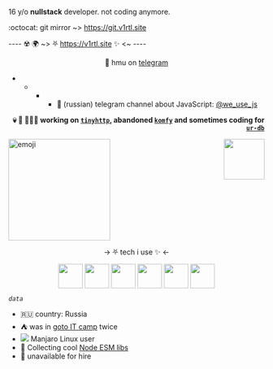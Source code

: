 16 y/o **nullstack** developer. not coding anymore.

:octocat: git mirror ~> https://git.v1rtl.site

---- ☢️ 🌍 ~> ⛧ https://v1rtl.site ✨ <~ ----

<p align="center"> 💬 hmu on <a href="https://t.me/talentless_guy">telegram</a></p>

- - - - 📢 (russian) telegram channel about JavaScript: [@we_use_js](https://t.me/we_use_js)


<p align="right"><strong>💀 🔪 👨🏻‍💻 working on <a href="https://tinyhttp.v1rtl.site"><code>tinyhttp</code></a>, abandoned <a href="https://komfy.now.sh"><code>komfy</code></a> and sometimes coding for <a href="https://ur-db.com""><code>ur-db</code></a></strong> </p>

<p><img src="https://i.pinimg.com/originals/c5/c3/f5/c5c3f5ff8adf868c95b6d1c4a27519f7.gif" height="200px" alt="emoji" /> <a href="https://tinyhttp.v1rtl.site"><img src="https://tinyhttp.v1rtl.site/images/logo.svg" align="right" height="80px" /></a> </p>

<p align="center">→ ⛧ tech i use ✨ ←</p>

<p align="center">
  <img src="https://api.iconify.design/logos:figma.svg" height="48px" width="48px" align="center" />
  <img src="https://api.iconify.design/logos:typescript-icon.svg" height="48px" width="48px" align="center" />
  <img src="https://api.iconify.design/vscode-icons:file-type-go-gopher.svg" height="48px" width="48px" align="center" />
  <img src="https://api.iconify.design/logos:react.svg" height="48px" width="48px" align="center" />
  <img src="https://api.iconify.design/vscode-icons:file-type-caddy.svg" height="48px" width="48px" align="center" />
  <img src="https://api.iconify.design/vscode-icons:file-type-light-pnpm.svg" height="48px" width="48px" align="center" />
 </p>


_`data`_

- 🇷🇺 country: Russia
- ⛺ was in [goto IT camp](https://goto.msk.ru) twice
- <img src="https://api.iconify.design/cib:manjaro.svg" /> Manjaro Linux user
- 📝 Collecting cool [Node ESM libs](https://github.com/talentlessguy/awesome-node-esm)
- 🙅 unavailable for hire
